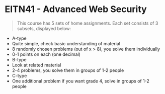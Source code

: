 # EITN41 - Advanced Web Security
> This course has 5 sets of home assignments. Each set consists of 3 subsets, displayed below:

- A-type
 - Quite simple, check basic understanding of material
 - 8 randomly chosen problems (out of x > 8), you solve them individually
 - 0-1 points on each (one decimal)
- B-type
 - Look at related material
 - 2-4 problems, you solve them in groups of 1-2 people
- C-type
 - One additional problem if you want grade 4, solve in groups of 1-2 people
